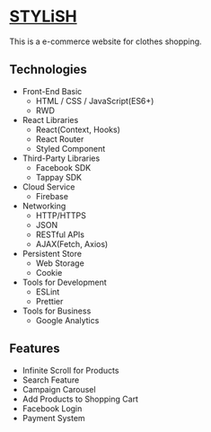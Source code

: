 # [STYLiSH](https://dcheng34551.github.io/STYLiSH/students/)

This is a e-commerce website for clothes shopping.

## Technologies

- Front-End Basic
  - HTML / CSS / JavaScript(ES6+)
  - RWD
- React Libraries
  - React(Context, Hooks)
  - React Router
  - Styled Component
- Third-Party Libraries
  - Facebook SDK
  - Tappay SDK
- Cloud Service
  - Firebase
- Networking
  - HTTP/HTTPS
  - JSON
  - RESTful APIs
  - AJAX(Fetch, Axios)
- Persistent Store
  - Web Storage
  - Cookie
- Tools for Development
  - ESLint
  - Prettier
- Tools for Business
  - Google Analytics

## Features

- Infinite Scroll for Products
- Search Feature
- Campaign Carousel
- Add Products to Shopping Cart
- Facebook Login
- Payment System
